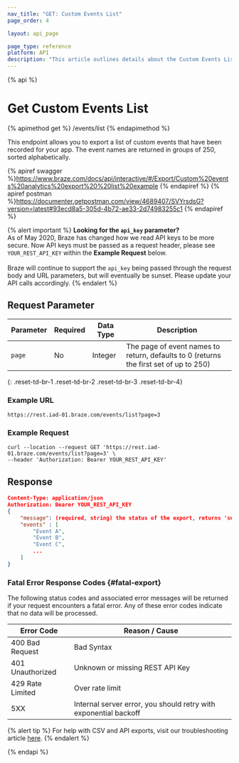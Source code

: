 ```yaml
---
nav_title: "GET: Custom Events List"
page_order: 4

layout: api_page

page_type: reference
platform: API
description: "This article outlines details about the Custom Events List Endpoint."
---
```

{% api %}
# Get Custom Events List
{% apimethod get %}
/events/list
{% endapimethod %}

This endpoint allows you to export a list of custom events that have been recorded for your app. The event names are returned in groups of 250, sorted alphabetically.

{% apiref swagger %}https://www.braze.com/docs/api/interactive/#/Export/Custom%20events%20analytics%20export%20%20list%20example {% endapiref %}
{% apiref postman %}https://documenter.getpostman.com/view/4689407/SVYrsdsG?version=latest#93ecd8a5-305d-4b72-ae33-2d74983255c1 {% endapiref %}

{% alert important %}
__Looking for the `api_key` parameter?__<br>As of May 2020, Braze has changed how we read API keys to be more secure. Now API keys must be passed as a request header, please see `YOUR_REST_API_KEY` within the __Example Request__ below.<br><br>Braze will continue to support the `api_key` being passed through the request body and URL parameters, but will eventually be sunset. Please update your API calls accordingly.
{% endalert %}

## Request Parameter

| Parameter| Required | Data Type | Description |
| -------- | -------- | --------- | ----------- |
| `page`    | No | Integer | The page of event names to return, defaults to 0 (returns the first set of up to 250) |
{: .reset-td-br-1 .reset-td-br-2 .reset-td-br-3  .reset-td-br-4}

### Example URL
`https://rest.iad-01.braze.com/events/list?page=3`

### Example Request
```
curl --location --request GET 'https://rest.iad-01.braze.com/events/list?page=3' \
--header 'Authorization: Bearer YOUR_REST_API_KEY'
```

## Response

```json
Content-Type: application/json
Authorization: Bearer YOUR_REST_API_KEY
{
    "message": (required, string) the status of the export, returns 'success' when completed without errors,
    "events" : [
        "Event A",
        "Event B",
        "Event C",
        ...
    ]
}
```

### Fatal Error Response Codes {#fatal-export}

The following status codes and associated error messages will be returned if your request encounters a fatal error. Any of these error codes indicate that no data will be processed.

| Error Code       | Reason / Cause                                                   |
| ---------------- | ---------------------------------------------------------------- |
| 400 Bad Request  | Bad Syntax                                                       |
| 401 Unauthorized | Unknown or missing REST API Key                                  |
| 429 Rate Limited | Over rate limit                                                  |
| 5XX              | Internal server error, you should retry with exponential backoff |

{% alert tip %}
For help with CSV and API exports, visit our troubleshooting article [here]({{site.baseurl}}/user_guide/data_and_analytics/export_braze_data/export_troubleshooting/).
{% endalert %}


{% endapi %}
